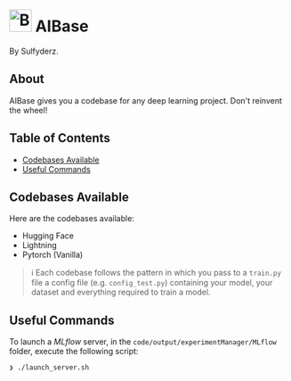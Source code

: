 # <img width="40" height="40" src="https://gitlab.com/uploads/-/system/project/avatar/57187700/brain.png?width=96" alt="Banner"> AIBase
By Sulfyderz.

## About
AIBase gives you a codebase for any deep learning project. Don't reinvent the wheel!

## Table of Contents

- [Codebases Available](#codebases-available)
- [Useful Commands](#useful-commands)

## Codebases Available
Here are the codebases available:
- Hugging Face
- Lightning
- Pytorch (Vanilla)
> ℹ️
> Each codebase follows the pattern in which you pass to a `train.py` file a config file (e.g. `config_test.py`) containing your model, your dataset and everything required to train a model.


## Useful Commands
To launch a _MLflow_ server, in the `code/output/experimentManager/MLflow` folder, execute the following script:
```
❯ ./launch_server.sh
```